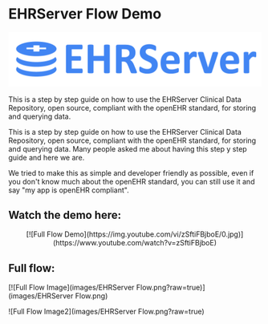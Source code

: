 # EHRServer Flow Demo

![EHRServer](images/logo_300_hor_white_1margin_0text_0square.png)

This is a step by step guide on how to use the EHRServer Clinical Data Repository, open source, compliant with the openEHR standard, for storing and querying data.

This is a step by step guide on how to use the EHRServer Clinical Data Repository, open source, compliant with the openEHR standard, for storing and querying data. Many people asked me about having this step y step guide and here we are.

We tried to make this as simple and developer friendly as possible, even if you don't know much about the openEHR standard, you can still use it and say "my app is openEHR compliant".

## Watch the demo here:

<div style="text-align:center">
[![Full Flow Demo](https://img.youtube.com/vi/zSftiFBjboE/0.jpg)](https://www.youtube.com/watch?v=zSftiFBjboE)
</div>

## Full flow:

[![Full Flow Image](images/EHRServer Flow.png?raw=true)](images/EHRServer Flow.png)

![Full Flow Image2](images/EHRServer Flow.png?raw=true)
